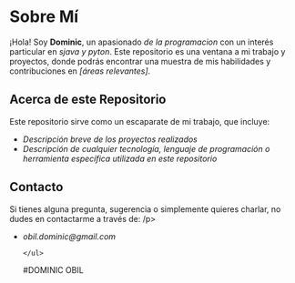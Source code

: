 <!DOCTYPE html>
<html lang="es">
<head>
    <meta charset="UTF-8">
    <meta name="viewport" content="width=device-width, initial-scale=1.0">
    
</head>
<body>
    <h1>Sobre Mí</h1>
    <p>¡Hola! Soy <strong>Dominic</strong>, un apasionado <em> de la programacion</em> con un interés particular en <em>sjava y pyton</em>. Este repositorio es una ventana a mi trabajo y proyectos, donde podrás encontrar una muestra de mis habilidades y contribuciones en <em>[áreas relevantes]</em>.</p>
    <h2>Acerca de este Repositorio</h2>
    <p>Este repositorio sirve como un escaparate de mi trabajo, que incluye:</p>
    <ul>
        <li><em>Descripción breve de los proyectos realizados</em></li>
        <li><em>Descripción de cualquier tecnología, lenguaje de programación o herramienta específica utilizada en este repositorio</em></li>
    </ul>
    <h2>Contacto</h2>
    <p>Si tienes alguna pregunta, sugerencia o simplemente quieres charlar, no dudes en contactarme a través de: /p>
    <ul>
        <li><em>obil.dominic@gmail.com</em></li>
        
    </ul>
</body>
</html>

#DOMINIC OBIL
